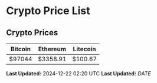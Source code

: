 # Crypto Price List

## Crypto Prices
| Bitcoin | Ethereum | Litecoin |
| ------- | -------- | -------- |
| $97044 | $3358.91 | $100.67 |
**Last Updated:** 2024-12-22 02:20 UTC
**Last Updated:** $DATE$
